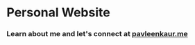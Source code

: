 # Personal Website

### Learn about me and let's connect at [pavleenkaur.me](https://pavleen14.github.io/pavleen-kaur/)

